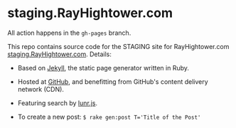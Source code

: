staging.RayHightower.com
===

All action happens in the `gh-pages` branch.

This repo contains source code for the STAGING site for RayHightower.com [staging.RayHightower.com](http://staging.rayhightower.com). Details:

* Based on [Jekyll](http://rayhightower.com/blog/2015/06/24/getting-started-with-jekyll/), the static page generator written in Ruby.

* Hosted at [GitHub](http://rayhightower.com/blog/2015/07/22/github-pages-quick-start-guide/), and benefitting from GitHub's content delivery network (CDN).

* Featuring search by [lunr.js](http://rayhightower.com/blog/2016/01/04/how-to-make-lunrjs-jekyll-work-together/).

* To create a new post: `$ rake gen:post T='Title of the Post'`

